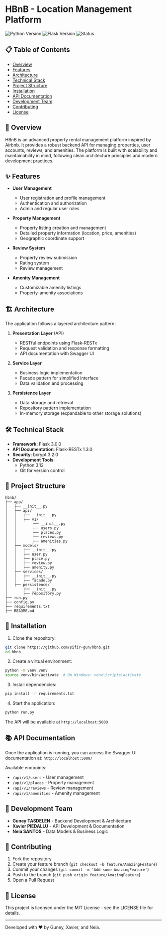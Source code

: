 # HBnB - Location Management Platform

![Python Version](https://img.shields.io/badge/python-3.x-blue.svg)
![Flask Version](https://img.shields.io/badge/flask-3.0.0-green.svg)
![Status](https://img.shields.io/badge/status-development-yellow.svg)

## 📋 Table of Contents

- [Overview](#overview)
- [Features](#features)
- [Architecture](#architecture)
- [Technical Stack](#technical-stack)
- [Project Structure](#project-structure)
- [Installation](#installation)
- [API Documentation](#api-documentation)
- [Development Team](#development-team)
- [Contributing](#contributing)
- [License](#license)

## 🎯 Overview

HBnB is an advanced property rental management platform inspired by Airbnb. It provides a robust backend API for managing properties, user accounts, reviews, and amenities. The platform is built with scalability and maintainability in mind, following clean architecture principles and modern development practices.

## ✨ Features

- **User Management**
  - User registration and profile management
  - Authentication and authorization
  - Admin and regular user roles

- **Property Management**
  - Property listing creation and management
  - Detailed property information (location, price, amenities)
  - Geographic coordinate support

- **Review System**
  - Property review submission
  - Rating system
  - Review management

- **Amenity Management**
  - Customizable amenity listings
  - Property-amenity associations

## 🏗 Architecture

The application follows a layered architecture pattern:

1. **Presentation Layer** (API)
   - RESTful endpoints using Flask-RESTx
   - Request validation and response formatting
   - API documentation with Swagger UI

2. **Service Layer**
   - Business logic implementation
   - Facade pattern for simplified interface
   - Data validation and processing

3. **Persistence Layer**
   - Data storage and retrieval
   - Repository pattern implementation
   - In-memory storage (expandable to other storage solutions)

## 🛠 Technical Stack

- **Framework**: Flask 3.0.0
- **API Documentation**: Flask-RESTx 1.3.0
- **Security**: bcrypt 3.2.0
- **Development Tools**:
  - Python 3.12
  - Git for version control

## 📁 Project Structure

```
hbnb/
├── app/
│   ├── __init__.py
│   ├── api/
│   │   ├── __init__.py
│   │   ├── v1/
│   │       ├── __init__.py
│   │       ├── users.py
│   │       ├── places.py
│   │       ├── reviews.py
│   │       ├── amenities.py
│   ├── models/
│   │   ├── __init__.py
│   │   ├── user.py
│   │   ├── place.py
│   │   ├── review.py
│   │   ├── amenity.py
│   ├── services/
│   │   ├── __init__.py
│   │   ├── facade.py
│   ├── persistence/
│       ├── __init__.py
│       ├── repository.py
├── run.py
├── config.py
├── requirements.txt
├── README.md
```

## 🚀 Installation

1. Clone the repository:
```bash
git clone https://github.com/sifir-gun/hbnb.git
cd hbnb
```

2. Create a virtual environment:
```bash
python -m venv venv
source venv/bin/activate  # On Windows: venv\Scripts\activate
```

3. Install dependencies:
```bash
pip install -r requirements.txt
```

4. Start the application:
```bash
python run.py
```

The API will be available at `http://localhost:5000`

## 📚 API Documentation

Once the application is running, you can access the Swagger UI documentation at:
`http://localhost:5000/`

Available endpoints:
- `/api/v1/users` - User management
- `/api/v1/places` - Property management
- `/api/v1/reviews` - Review management
- `/api/v1/amenities` - Amenity management

## 👥 Development Team

- **Guney TASDELEN** - Backend Development & Architecture
- **Xavier PIEDALLU** - API Development & Documentation
- **Neia SANTOS** - Data Models & Business Logic

## 🤝 Contributing

1. Fork the repository
2. Create your feature branch (`git checkout -b feature/AmazingFeature`)
3. Commit your changes (`git commit -m 'Add some AmazingFeature'`)
4. Push to the branch (`git push origin feature/AmazingFeature`)
5. Open a Pull Request

## 📄 License

This project is licensed under the MIT License - see the LICENSE file for details.

---

Developed with ❤️ by Guney, Xavier, and Neia.
